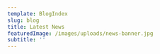 ```yaml
---
template: BlogIndex
slug: blog
title: Latest News
featuredImage: /images/uploads/news-banner.jpg
subtitle: ''
---
```

